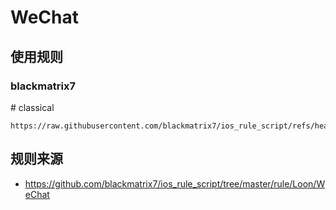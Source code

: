 # WeChat

## 使用规则
### blackmatrix7
\# classical
```
https://raw.githubusercontent.com/blackmatrix7/ios_rule_script/refs/heads/master/rule/Loon/WeChat/WeChat.list
```

## 规则来源
- https://github.com/blackmatrix7/ios_rule_script/tree/master/rule/Loon/WeChat
